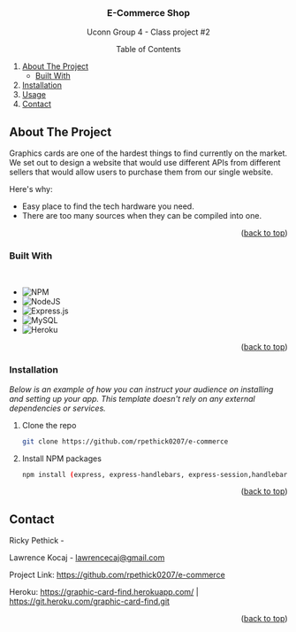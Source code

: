 <div id="top"></div>

<br />
<div align="center">
  <h3 align="center">E-Commerce Shop</h3>

  <p align="center">
    Uconn Group 4 - Class project #2
  </p>
</div>



<!-- TABLE OF CONTENTS -->

  <summary align="center">Table of Contents</summary>
  <ol>
    <li>
      <a href="#about-the-project">About The Project</a>
      <ul>
        <li><a href="#built-with">Built With</a></li>
      </ul>
    </li>
    <li>
      <a href="#installation">Installation</a>
    </li>
    <li><a href="#usage">Usage</a></li>
    <li>
      <a href="#contact">Contact</a>
      <ul>
  </ol>




<!-- ABOUT THE PROJECT -->
## About The Project



Graphics cards are one of the hardest things to find currently on the market. We set out to design a website that would use different APIs from different sellers that would allow users to purchase them from our single website.

Here's why:
* Easy place to find the tech hardware you need.
* There are too many sources when they can be compiled into one.


<p align="right">(<a href="#top">back to top</a>)</p>



### Built With
<br>

* ![NPM](https://img.shields.io/badge/NPM-%23000000.svg?style=for-the-badge&logo=npm&logoColor=white)
* ![NodeJS](https://img.shields.io/badge/node.js-6DA55F?style=for-the-badge&logo=node.js&logoColor=white)
* ![Express.js](https://img.shields.io/badge/express.js-%23404d59.svg?style=for-the-badge&logo=express&logoColor=%2361DAFB)
* ![MySQL](https://img.shields.io/badge/mysql-%2300f.svg?style=for-the-badge&logo=mysql&logoColor=white)
* ![Heroku](https://img.shields.io/badge/heroku-%23430098.svg?style=for-the-badge&logo=heroku&logoColor=white)


<p align="right">(<a href="#top">back to top</a>)</p>

### Installation

_Below is an example of how you can instruct your audience on installing and setting up your app. This template doesn't rely on any external dependencies or services._

1. Clone the repo
   ```sh
   git clone https://github.com/rpethick0207/e-commerce
   ```
3. Install NPM packages
   ```sh
   npm install (express, express-handlebars, express-session,handlebars, mysql2, sequelize)
   ```

<p align="right">(<a href="#top">back to top</a>)</p>

<!-- CONTACT -->
## Contact

Ricky Pethick - 

Lawrence Kocaj - lawrencecaj@gmail.com

Project Link: https://github.com/rpethick0207/e-commerce

Heroku: https://graphic-card-find.herokuapp.com/ | https://git.heroku.com/graphic-card-find.git
<p align="right">(<a href="#top">back to top</a>)</p>













[Node-url]: https://nodejs.org/en/
